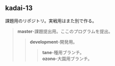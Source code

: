 ## kadai-13
課題用のリポジトリ。実戦用はまた別で作る。
>**master**-課題提出用。ここのプログラムを提出。  
>>**development**-開発用。
>>>**tane**-種用ブランチ。  
>>>**ozono**-大園用ブランチ。
